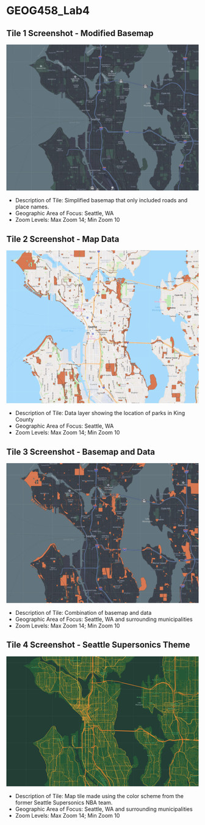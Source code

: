# GEOG458_Lab4


## Tile 1 Screenshot - Modified Basemap
![Map Image](img/basemap.png)

- Description of Tile: Simplified basemap that only included roads and place names. 
- Geographic Area of Focus: Seattle, WA 
- Zoom Levels: Max Zoom 14; Min Zoom 10

## Tile 2 Screenshot - Map Data 
![Map Image](img/data.png)

- Description of Tile: Data layer showing the location of parks in King County
- Geographic Area of Focus: Seattle, WA
- Zoom Levels: Max Zoom 14; Min Zoom 10

## Tile 3 Screenshot - Basemap and Data 
![Map Image](img/baseData.png)

- Description of Tile: Combination of basemap and data
- Geographic Area of Focus: Seattle, WA and surrounding municipalities 
- Zoom Levels: Max Zoom 14; Min Zoom 10

## Tile 4 Screenshot - Seattle Supersonics Theme
![Map Image](img/theme.png)

- Description of Tile: Map tile made using the color scheme from the former Seattle Supersonics NBA team. 
- Geographic Area of Focus: Seattle, WA and surrounding municipalities 
- Zoom Levels: Max Zoom 14; Min Zoom 10
